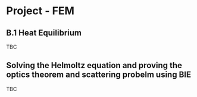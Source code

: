 # Project - FEM
## B.1 Heat Equilibrium

TBC



## Solving the Helmoltz equation and proving the optics theorem and scattering probelm using BIE 
TBC
